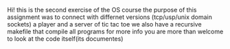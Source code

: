 Hi! this is the second exercise of the OS course 
the purpose of this assignment was to connect with differnet versions (tcp/usp/unix domain sockets) a player and a server  of tic tac toe
we also have a recursive makefile that compile all programs 
for more info you are more than welcome to look at the code itself(its documentes)
